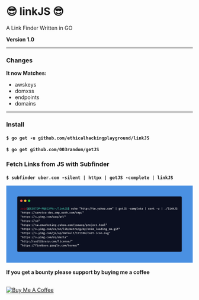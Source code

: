 
# 😎 linkJS 😎

A Link Finder Written in GO

**Version 1.0**


***
### Changes

**It now Matches:**
 - awskeys
 - domxss
 - endpoints
 - domains
***


### Install

**`$ go get -u github.com/ethicalhackingplayground/linkJS`**

**`$ go get github.com/003random/getJS`**


### Fetch Links from JS with Subfinder
**`$ subfinder uber.com -silent | httpx | getJS -complete | linkJS`**

![GitHub Logo](carbon.png)



**If you get a bounty please support by buying me a coffee**

<br>
<a href="https://www.buymeacoffee.com/krypt0mux" target="_blank"><img src="https://www.buymeacoffee.com/assets/img/custom_images/orange_img.png" alt="Buy Me A Coffee" style="height: 41px !important;width: 174px !important;box-shadow: 0px 3px 2px 0px rgba(190, 190, 190, 0.5) !important;-webkit-box-shadow: 0px 3px 2px 0px rgba(190, 190, 190, 0.5) !important;" ></a>

